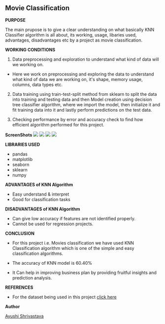 ## **Movie Classification**

**PURPOSE**

The main prupose is to give a clear understanding on what basically KNN Classifier algorithm is all about, its working, usage, libaries used, advantages, disadvantages etc by a project as movie classification.



**WORKING CONDITIONS**
1.  Data preprocessing and exploration to understand what kind of data will we working on.

- Here we work on preprocessing and exploring the data to understand what kind of data we are working on, it's shape, memory usage, columns, data types etc.

2. Data training using train-test-split method from sklearn to split the data into training and testing data and then  Model creation using decision tree classifier algorithm, where we import the model, then initialize it and fit training data into it and lastly perform predictions on the test data.


5.  Checking performance by error and accuracy check to find how efficient algorithm performed for this project.

   
**ScreenShots**
![](https://github.com/ayushi424/PyAlgo-Tree/blob/main/Machine%20Learning/Movie%20Classification/Images/knn1.jpg)
![](https://github.com/ayushi424/PyAlgo-Tree/blob/main/Machine%20Learning/Movie%20Classification/Images/knn2.jpg)
![](https://github.com/ayushi424/PyAlgo-Tree/blob/main/Machine%20Learning/Movie%20Classification/Images/knn5.jpg)
![](https://github.com/ayushi424/PyAlgo-Tree/blob/main/Machine%20Learning/Movie%20Classification/Images/knn6.jpg)



**LIBRARIES USED**
- pandas
- matplotlib
- seaborn
- sklearn
- numpy

**ADVANTAGES of KNN Algorithm**

- Easy understand & interpret
- Good for classification tasks


**DISADVANTAGES of KNN Algorithm**

- Can give low accuracy if features are not identified properly.
- Cannot be used for regression projects.


**CONCLUSION**

*  For this project i.e. Movies classification we have used KNN Classification algorithm which is one of the simple and easy classification algorithms.

- The accuracy of KNN model is 60.40%

*  It Can help in improving business plan by providing fruitful insights and prediction analysis.


**REFERENCES**

- For the dataset being used in this project [click here](https://www.kaggle.com/balakrishcodes/others?select=Movie_classification.csv) 

**Author**

[Ayushi Shrivastava](https://github.com/ayushi424)


    
